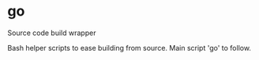 # go
Source code build wrapper

Bash helper scripts to ease building from source. Main script 'go' to follow.
